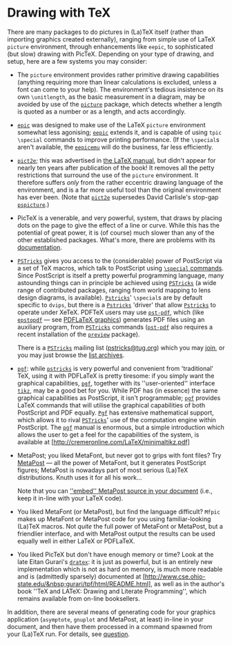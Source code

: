 # Drawing with TeX

There are many packages to do pictures in (La)TeX itself (rather than
importing graphics created externally), ranging from simple use of
LaTeX `picture` environment, through enhancements like
`eepic`, to 
sophisticated (but slow) drawing with PicTeX. Depending on your type
of drawing, and setup, here are a few systems you may consider:
  

-  The `picture` environment provides rather primitive
    drawing capabilities (anything requiring more than linear
    calculations is excluded, unless a font can come to your help).  The
    environment's tedious insistence on its own `\unitlength`, as the
    basic measurement in a diagram, may be avoided by use of the
    [`picture`](http://ctan.org/pkg/picture) package, which detects whether a length is quoted
    as a number or as a length, and acts accordingly.
-  [`epic`](http://ctan.org/pkg/epic) was designed to make use of the LaTeX
    `picture` environment somewhat less agonising;
    [`eepic`](http://ctan.org/pkg/eepic) extends it, and is capable of using `tpic`
    `\special` commands to improve printing performance.  (If the
    `\special`s aren't available, the [`eepicemu`](http://ctan.org/pkg/eepicemu) will do the
    business, far less efficiently.
-  [`pict2e`](http://ctan.org/pkg/pict2e); this was advertised in 
    [the LaTeX manual](./FAQ-latex-books.html), but didn't appear for nearly
    ten years after publication of the book!  It removes all the petty
    restrictions that surround the use of the `picture`
    environment.  It therefore suffers _only_ from the rather
    eccentric drawing language of the environment, and is a far more
    useful tool than the original environment has ever been.  (Note that
    [`pict2e`](http://ctan.org/pkg/pict2e) supersedes David Carlisle's stop-gap
    [`pspicture`](http://ctan.org/pkg/pspicture).)
-  PicTeX is a venerable, and very powerful, system, that draws
    by placing dots on the page to give the effect of a line or curve.  While
    this has the potential of great power, it is (of course) much slower
    than any of the other established packages.  What's more, there
    are problems with its [documentation](./FAQ-docpictex.html).
-  [`PSTricks`](http://ctan.org/pkg/PSTricks) gives you access to the (considerable) power of
    PostScript via a set of TeX macros, which talk to PostScript using 
    [`\special` commands](./FAQ-specials.html).  Since PostScript is itself a
    pretty powerful programming language, many astounding things can in
    principle be achieved using [`PSTricks`](http://ctan.org/pkg/PSTricks) (a wide range of
    contributed packages, ranging from world mapping to lens design
    diagrams, is available).
    [`Pstricks`](http://ctan.org/pkg/Pstricks)' `\special`s are
    by default specific to `dvips`, but there is
    a [`Pstricks`](http://ctan.org/pkg/Pstricks) 'driver' that allow [`Pstricks`](http://ctan.org/pkg/Pstricks) to
    operate under XeTeX.  PDFTeX users may use [`pst-pdf`](http://ctan.org/pkg/pst-pdf),
    which (like [`epstopdf`](http://ctan.org/pkg/epstopdf)&nbsp;&mdash; see 
    [PDFLaTeX graphics](./FAQ-pdftexgraphics.html)) generates
    PDF files using an auxiliary program, from [`PSTricks`](http://ctan.org/pkg/PSTricks)
    commands ([`pst-pdf`](http://ctan.org/pkg/pst-pdf) also requires a recent installation of
    the [`preview`](http://ctan.org/pkg/preview) package).
  

    There is a [`PSTricks`](http://ctan.org/pkg/PSTricks) mailing list
    (<a href="mailto:pstricks@tug.org">pstricks@tug.org</a>) which you may
    [join](http://tug.org/mailman/listinfo/pstricks), or you may
    just browse the 
    [list archives](http://tug.org/pipermail/pstricks/).
-  [`pgf`](http://ctan.org/pkg/pgf): while [`pstricks`](http://ctan.org/pkg/pstricks) is very powerful and
    convenient from 'traditional' TeX, using it with PDFLaTeX is
    pretty tiresome: if you 
    simply want the graphical capabilities, [`pgf`](http://ctan.org/pkg/pgf), together with
    its ''user-oriented'' interface [`tikz`](http://ctan.org/pkg/tikz), may be a good
    bet for you.  While PDF has (in essence) the same graphical
    capabilities as PostScript, it isn't programmable; [`pgf`](http://ctan.org/pkg/pgf) provides
    LaTeX commands that will utilise the graphical capabilities of
    both PostScript and PDF equally.  [`Pgf`](http://ctan.org/pkg/Pgf) has extensive
    mathematical support, which allows it to rival [`PSTricks`](http://ctan.org/pkg/PSTricks)'
    use of the computation engine within PostScript.
    The [`pgf`](http://ctan.org/pkg/pgf) manual is enormous, but a simple introduction which
    allows the user to get a feel for the capabilities of the system, is
    available at [http://cremeronline.com/LaTeX/minimaltikz.pdf]
-  MetaPost; you liked MetaFont, but never got to grips with font files?
    Try [MetaPost](./FAQ-MP.html)&nbsp;&mdash;
    all the power of MetaFont, but it generates PostScript figures; MetaPost
    is nowadays part of most serious (La)TeX distributions.  Knuth
    uses it for all his work&hellip;
  

    Note that you can 
    [''embed'' MetaPost source in your document](./FAQ-inlgrphapp.html) (i.e.,
    keep it in-line with your LaTeX code).
-  You liked MetaFont (or MetaPost), but find the language difficult?
    `Mfpic` makes up MetaFont or MetaPost code for you using
    familiar-looking (La)TeX macros.  Not _quite_ the full power
    of MetaFont or MetaPost, but a friendlier interface, and with MetaPost output
    the results can be used equally well in either LaTeX or PDFLaTeX.
-  You liked PicTeX but don't have enough memory or time?  Look
    at the late Eitan Gurari's [`dratex`](http://ctan.org/pkg/dratex): it is just as powerful,
    but is an entirely new implementation which is not as hard on
    memory, is much more readable and is (admittedly sparsely) documented at
    [http://www.cse.ohio-state.edu/&nbsp;gurari/tpf/html/README.html],
    as well as in the author's book ''TeX and LATeX: Drawing and
    Literate Programming'', which remains available from on-line
    booksellers.

In addition, there are several means of generating code for your
graphics application (`asymptote`, `gnuplot` and
MetaPost, at least) in-line in your document, and then have them
processed in a command spawned from your (La)TeX run.  For details,
see [question](./FAQ-inlgrphapp.html).

